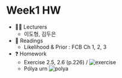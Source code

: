 # Week1 HW

- :man_student: Lecturers
  - 이도형, 김두은
- :book: Readings
  - Likelihood & Prior : FCB Ch 1, 2, 3
- :question: Homework
  - Exercise 2.5, 2.6 (p.226) / 
  ![exercise](https://user-images.githubusercontent.com/56993675/179133166-1c9b57cd-b5b2-406f-a090-b8be13ff0b7e.png)
  - Pólya urn
  ![polya](https://user-images.githubusercontent.com/56993675/179133454-370b04f2-7842-41ff-9616-7dd86c4b6173.png)
